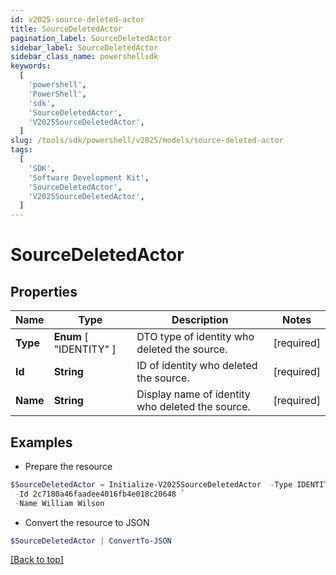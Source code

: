 ```yaml
---
id: v2025-source-deleted-actor
title: SourceDeletedActor
pagination_label: SourceDeletedActor
sidebar_label: SourceDeletedActor
sidebar_class_name: powershellsdk
keywords:
  [
    'powershell',
    'PowerShell',
    'sdk',
    'SourceDeletedActor',
    'V2025SourceDeletedActor',
  ]
slug: /tools/sdk/powershell/v2025/models/source-deleted-actor
tags:
  [
    'SDK',
    'Software Development Kit',
    'SourceDeletedActor',
    'V2025SourceDeletedActor',
  ]
---
```


# SourceDeletedActor

## Properties

| Name | Type | Description | Notes |
| --- | --- | --- | --- |
| **Type** | **Enum** [ "IDENTITY" ] | DTO type of identity who deleted the source. | [required] |
| **Id** | **String** | ID of identity who deleted the source. | [required] |
| **Name** | **String** | Display name of identity who deleted the source. | [required] |

## Examples

- Prepare the resource

```powershell
$SourceDeletedActor = Initialize-V2025SourceDeletedActor  -Type IDENTITY `
 -Id 2c7180a46faadee4016fb4e018c20648 `
 -Name William Wilson
```

- Convert the resource to JSON

```powershell
$SourceDeletedActor | ConvertTo-JSON
```

[[Back to top]](#)
